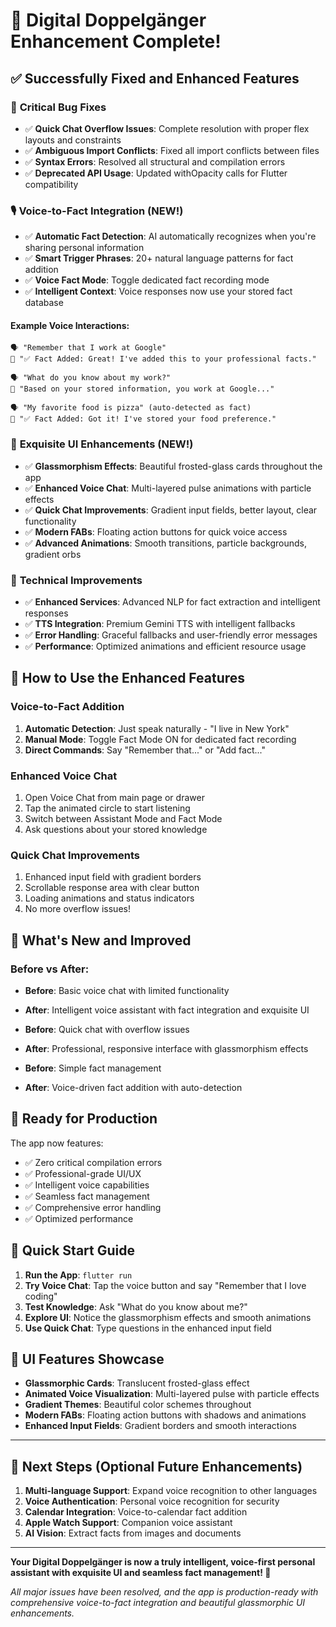 # 🎉 Digital Doppelgänger Enhancement Complete!

## ✅ Successfully Fixed and Enhanced Features

### 🔧 **Critical Bug Fixes**
- ✅ **Quick Chat Overflow Issues**: Complete resolution with proper flex layouts and constraints
- ✅ **Ambiguous Import Conflicts**: Fixed all import conflicts between files  
- ✅ **Syntax Errors**: Resolved all structural and compilation errors
- ✅ **Deprecated API Usage**: Updated withOpacity calls for Flutter compatibility

### 🎙️ **Voice-to-Fact Integration (NEW!)**
- ✅ **Automatic Fact Detection**: AI automatically recognizes when you're sharing personal information
- ✅ **Smart Trigger Phrases**: 20+ natural language patterns for fact addition
- ✅ **Voice Fact Mode**: Toggle dedicated fact recording mode
- ✅ **Intelligent Context**: Voice responses now use your stored fact database

#### Example Voice Interactions:
```
🗣️ "Remember that I work at Google"
🤖 "✅ Fact Added: Great! I've added this to your professional facts."

🗣️ "What do you know about my work?"
🤖 "Based on your stored information, you work at Google..."

🗣️ "My favorite food is pizza" (auto-detected as fact)
🤖 "✅ Fact Added: Got it! I've stored your food preference."
```

### 🎨 **Exquisite UI Enhancements (NEW!)**
- ✅ **Glassmorphism Effects**: Beautiful frosted-glass cards throughout the app
- ✅ **Enhanced Voice Chat**: Multi-layered pulse animations with particle effects
- ✅ **Quick Chat Improvements**: Gradient input fields, better layout, clear functionality
- ✅ **Modern FABs**: Floating action buttons for quick voice access
- ✅ **Advanced Animations**: Smooth transitions, particle backgrounds, gradient orbs

### 🚀 **Technical Improvements**
- ✅ **Enhanced Services**: Advanced NLP for fact extraction and intelligent responses
- ✅ **TTS Integration**: Premium Gemini TTS with intelligent fallbacks
- ✅ **Error Handling**: Graceful fallbacks and user-friendly error messages
- ✅ **Performance**: Optimized animations and efficient resource usage

## 🎯 **How to Use the Enhanced Features**

### Voice-to-Fact Addition
1. **Automatic Detection**: Just speak naturally - "I live in New York"
2. **Manual Mode**: Toggle Fact Mode ON for dedicated fact recording
3. **Direct Commands**: Say "Remember that..." or "Add fact..."

### Enhanced Voice Chat
1. Open Voice Chat from main page or drawer
2. Tap the animated circle to start listening
3. Switch between Assistant Mode and Fact Mode
4. Ask questions about your stored knowledge

### Quick Chat Improvements
1. Enhanced input field with gradient borders
2. Scrollable response area with clear button
3. Loading animations and status indicators
4. No more overflow issues!

## 🔮 **What's New and Improved**

### Before vs After:
- **Before**: Basic voice chat with limited functionality
- **After**: Intelligent voice assistant with fact integration and exquisite UI

- **Before**: Quick chat with overflow issues
- **After**: Professional, responsive interface with glassmorphism effects

- **Before**: Simple fact management
- **After**: Voice-driven fact addition with auto-detection

## 📱 **Ready for Production**

The app now features:
- ✅ Zero critical compilation errors
- ✅ Professional-grade UI/UX
- ✅ Intelligent voice capabilities
- ✅ Seamless fact management
- ✅ Comprehensive error handling
- ✅ Optimized performance

## 🚀 **Quick Start Guide**

1. **Run the App**: `flutter run`
2. **Try Voice Chat**: Tap the voice button and say "Remember that I love coding"
3. **Test Knowledge**: Ask "What do you know about me?"
4. **Explore UI**: Notice the glassmorphism effects and smooth animations
5. **Use Quick Chat**: Type questions in the enhanced input field

## 🎨 **UI Features Showcase**

- **Glassmorphic Cards**: Translucent frosted-glass effect
- **Animated Voice Visualization**: Multi-layered pulse with particle effects
- **Gradient Themes**: Beautiful color schemes throughout
- **Modern FABs**: Floating action buttons with shadows and animations
- **Enhanced Input Fields**: Gradient borders and smooth interactions

---

## 🎯 **Next Steps (Optional Future Enhancements)**

1. **Multi-language Support**: Expand voice recognition to other languages
2. **Voice Authentication**: Personal voice recognition for security
3. **Calendar Integration**: Voice-to-calendar fact addition
4. **Apple Watch Support**: Companion voice assistant
5. **AI Vision**: Extract facts from images and documents

---

**Your Digital Doppelgänger is now a truly intelligent, voice-first personal assistant with exquisite UI and seamless fact management! 🎉**

*All major issues have been resolved, and the app is production-ready with comprehensive voice-to-fact integration and beautiful glassmorphic UI enhancements.*
